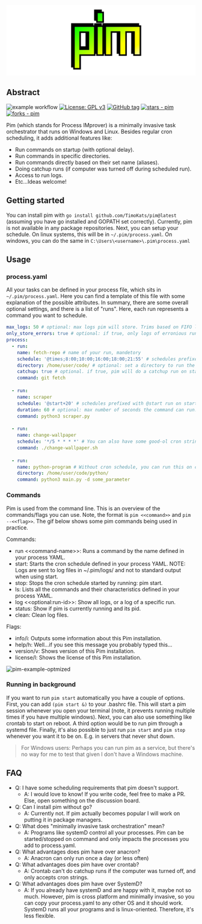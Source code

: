 ![logo](https://github.com/TimoKats/pim/blob/main/.github/logo.png)

## Abstract
![example workflow](https://github.com/timokats/pim/actions/workflows/test.yaml/badge.svg)
[![License: GPL v3](https://img.shields.io/badge/License-GPLv3-red.svg)](https://www.gnu.org/licenses/gpl-3.0)
[![GitHub tag](https://img.shields.io/github/tag/TimoKats/pim?include_prereleases=&sort=semver&color=cyan)](https://github.com/TimoKats/pim/releases/)
[![stars - pim](https://img.shields.io/github/stars/TimoKats/pim?style=social)](https://github.com/TimoKats/pim)
[![forks - pim](https://img.shields.io/github/forks/TimoKats/pim?style=social)](https://github.com/TimoKats/pim) 

Pim (which stands for Process IMprover) is a minimally invasive task orchestrator that runs on Windows and Linux. Besides regular cron scheduling, it adds additional features like:

- Run commands on startup (with optional delay).
- Run commands in specific directories.
- Run commands directly based on their set name (aliases).
- Doing catchup runs (if computer was turned off during scheduled run).
- Access to run logs.
- Etc...Ideas welcome!

## Getting started
You can install pim with `go install github.com/TimoKats/pim@latest` (assuming you have go installed and GOPATH set correctly). Currently, pim is not available in any package repositories. Next, you can setup your schedule. On linux systems, this will be in `~/.pim/process.yaml`. On windows, you can do the same in `C:\Users\<username>\.pim\process.yaml`

## Usage

### process.yaml
All your tasks can be defined in your process file, which sits in `~/.pim/process.yaml`. Here you can find a template of this file with some explanation of the possible attributes. In summary, there are some overall optional settings, and there is a list of "runs". Here, each run represents a command you want to schedule.

```yaml
max_logs: 50 # optional: max logs pim will store. Trims based on FIFO logic. Defaults to none.
only_store_errors: true # optional: if true, only logs of erronious runs are stored. Defaults to false
process:
  - run:
    name: fetch-repo # name of your run, mandetory
    schedule: '@times;8:00;10:00;16:00;18:00;21:55' # schedules prefixed with @times will run every day at the selected time.
    directory: /home/user/code/ # optional: set a directory to run the code in.
    catchup: true # optional. if true, pim will do a catchup run on startup if the computer was off when last scheduled.
    command: git fetch

  - run:
    name: scraper
    schedule: '@start+20' # schedules prefixed with @start run on startup. +20 means wait 20 seconds after startup to run.
    duration: 60 # optional: max number of seconds the command can run. After which, program is gracefully exited
    command: python3 scraper.py

  - run:
    name: change-wallpaper
    schedule: '*/5 * * * *' # You can also have some good-ol cron strings :)
    command: ./change-wallpaper.sh

  - run:
    name: python-program # Without cron schedule, you can run this on command
    directory: /home/user/code/python/
    command: python3 main.py -d some_parameter

```

### Commands
Pim is used from the command line. This is an overview of the commands/flags you can use. Note, the format is `pim <<command>>` and `pim --<<flag>>`. The gif below shows some pim commands being used in practice.

Commands:
- run <\<command-name\>>: Runs a command by the name defined in your process YAML.
- start: Starts the cron schedule defined in your process YAML. NOTE: Logs are sent to log files in ~/.pim/logs/ and not to standard output when using start.
- stop: Stops the cron schedule started by running: pim start.
- ls: Lists all the commands and their characteristics defined in your process YAML.
- log <\<optional:run-id\>>: Show all logs, or a log of a specific run.
- status: Show if pim is currently running and its pid.
- clean: Clean log files.

Flags:
- info/i: Outputs some information about this Pim installation.
- help/h: Well...if you see this message you probably typed this...
- version/v: Shows version of this Pim installation.
- license/l: Shows the license of this Pim installation.

![pim-example-optmized](https://github.com/user-attachments/assets/85d69829-739c-49e1-a75e-63c2ff3d2324)


### Running in background
If you want to run `pim start` automatically you have a couple of options. First, you can add `(pim start &)` to your .bashrc file. This will start a pim session whenever you open your terminal (note, it prevents running multiple times if you have multiple windows). Next, you can also use something like crontab to start on reboot. A third option would be to run pim through a systemd file. Finally, it's also possible to just run `pim start` and `pim stop` whenever you want it to be on. E.g. in servers that never shut down.

> For Windows users: Perhaps you can run pim as a service, but there's no way for me to test that given I don't have a Windows machine.

## FAQ
- Q: I have some scheduling requirements that pim doesn't support.
    - A: I would love to know! If you write code, feel free to make a PR. Else, open something on the discussion board.
- Q: Can I install pim without go?
    - A: Currently not. If pim actually becomes popular I will work on putting it in package managers.
- Q: What does "minimally invasive task orchestration" mean?
    - A: Programs like systemD control all your processes. Pim can be started/stopped on command and only impacts the processes you add to process.yaml.
- Q: What advantages does pim have over anacron?
    - A: Anacron can only run once a day (or less often)
- Q: What advantages does pim have over crontab?
    - A: Crontab can't do catchup runs if the computer was turned off, and only accepts cron strings.
 - Q: What advantages does pim have over SystemD?
    - A: If you already have systemD and are happy with it, maybe not so much. However, pim is cross platform and minimally invasive, so you can copy your process.yaml to any other OS and it should work. SystemD runs all your programs and is linux-oriented. Therefore, it's less flexible.

